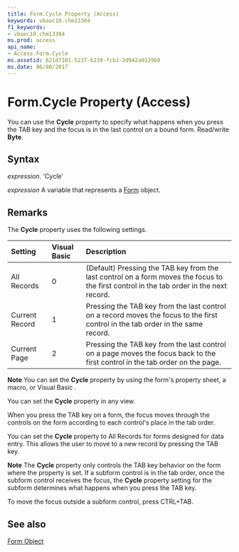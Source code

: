 ```yaml
---
title: Form.Cycle Property (Access)
keywords: vbaac10.chm13384
f1_keywords:
- vbaac10.chm13384
ms.prod: access
api_name:
- Access.Form.Cycle
ms.assetid: 621d7101-5237-b239-fcb3-2d942a0329b0
ms.date: 06/08/2017
---
```



# Form.Cycle Property (Access)

You can use the  **Cycle** property to specify what happens when you press the TAB key and the focus is in the last control on a bound form. Read/write **Byte**.


## Syntax

 _expression_. 'Cycle'

 _expression_ A variable that represents a [Form](./Access.Form.md) object.


## Remarks

The  **Cycle** property uses the following settings.



|**Setting**|**Visual Basic**|**Description**|
|:-----|:-----|:-----|
|All Records|0|(Default) Pressing the TAB key from the last control on a form moves the focus to the first control in the tab order in the next record.|
|Current Record|1|Pressing the TAB key from the last control on a record moves the focus to the first control in the tab order in the same record.|
|Current Page|2|Pressing the TAB key from the last control on a page moves the focus back to the first control in the tab order on the page.|

 **Note**  You can set the  **Cycle** property by using the form's property sheet, a macro, or Visual Basic .

You can set the  **Cycle** property in any view.

When you press the TAB key on a form, the focus moves through the controls on the form according to each control's place in the tab order.

You can set the  **Cycle** property to All Records for forms designed for data entry. This allows the user to move to a new record by pressing the TAB key.


 **Note**  The  **Cycle** property only controls the TAB key behavior on the form where the property is set. If a subform control is in the tab order, once the subform control receives the focus, the **Cycle** property setting for the subform determines what happens when you press the TAB key.

To move the focus outside a subform control, press CTRL+TAB.


## See also


[Form Object](Access.Form.md)

